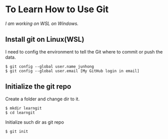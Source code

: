 # To Learn How to Use Git

*I am working on WSL on Windows.*

## Install git on Linux(WSL)

I need to config the environment to tell the Git where to commit or push the data.

```shell
$ git config --global user.name junhong
$ git config --global user.email [My GitHub login in email]
```
## Initialize the git repo

Create a folder and change dir to it.

```shell
$ mkdir learngit
$ cd learngit
```
Initialize such dir as git repo

```shell
$ git init
```
